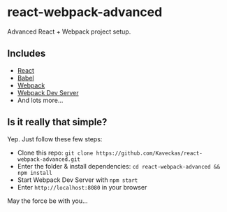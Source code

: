 # react-webpack-advanced
Advanced React + Webpack project setup.

## Includes
  * [React](https://facebook.github.io/react/)
  * [Babel](https://babeljs.io/)
  * [Webpack](https://webpack.github.io/)
  * [Webpack Dev Server](https://webpack.github.io/docs/webpack-dev-server.html)
  * And lots more...

## Is it really that simple?
Yep. Just follow these few steps:
  * Clone this repo: `git clone https://github.com/Kaveckas/react-webpack-advanced.git`
  * Enter the folder & install dependencies: `cd react-webpack-advanced && npm install`
  * Start Webpack Dev Server with `npm start`
  * Enter `http://localhost:8080` in your browser

May the force be with you...